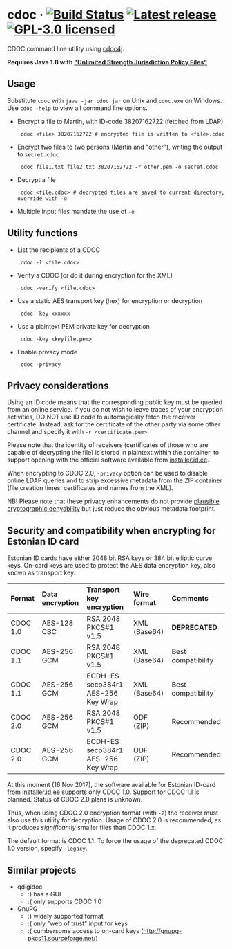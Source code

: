 # cdoc · [![Build Status](https://travis-ci.org/martinpaljak/cdoc.svg?branch=master)](https://travis-ci.org/martinpaljak/cdoc) [![Latest release](https://img.shields.io/github/release/martinpaljak/cdoc/all.svg)](https://github.com/martinpaljak/cdoc/releases) [![GPL-3.0 licensed](https://img.shields.io/badge/license-GPL-blue.svg)](https://github.com/martinpaljak/cdoc/blob/master/LICENSE)

CDOC command line utility using [cdoc4j](https://github.com/martinpaljak/cdoc4j).

**Requires Java 1.8 with ["Unlimited Strength Jurisdiction Policy Files"](https://github.com/martinpaljak/cdoc/wiki/UnlimitedCrypto)**

## Usage
Substitute `cdoc` with `java -jar cdoc.jar` on Unix and `cdoc.exe` on Windows. Use `cdoc -help` to view all command line options.

 * Encrypt a file to Martin, with ID-code 38207162722 (fetched from LDAP)
 
        cdoc <file> 38207162722 # encrypted file is written to <file>.cdoc

 * Encrypt two files to two persons (Martin and "other"), writing the output to `secret.cdoc`

        cdoc file1.txt file2.txt 38207162722 -r other.pem -o secret.cdoc
 
 * Decrypt a file

        cdoc <file.cdoc> # decrypted files are saved to current directory, override with -o

 * Multiple input files mandate the use of `-o`

## Utility functions
 * List the recipients of a CDOC
 
        cdoc -l <file.cdoc>
 
 * Verify a CDOC (or do it during encryption for the XML)
 
        cdoc -verify <file.cdoc>
        
 * Use a static AES transport key (hex) for encryption or decryption
 
        cdoc -key xxxxxx
        
 * Use a plaintext PEM private key for decryption
 
        cdoc -key <keyfile.pem>
        
 * Enable privacy mode
 
        cdoc -privacy
  
 
## Privacy considerations
Using an ID code means that the corresponding public key must be queried from an online service. If you do not wish to leave traces of your encryption activities, DO NOT use ID code to automagically fetch the receiver certificate. Instead, ask for the certificate of the other party via some other channel and specify it with `-r <certificate.pem>`

Please note that the identity of receivers (certificates of those who are capable of decrypting the file) is stored in plaintext within the container, to support opening with the official software available from [installer.id.ee](https://installer.id.ee).

When encrypting to CDOC 2.0, `-privacy` option can be used to disable online LDAP queries and to strip excessive metadata from the ZIP container (file creation times, certificates and names from the XML).

NB! Please note that these privacy enhancements do not provide [plausible cryptographic denyability](https://en.wikipedia.org/wiki/Plausible_deniability) but just reduce the obvious metadata footprint.

## Security and compatibility when encrypting for Estonian ID card
Estonian ID cards have either 2048 bit RSA keys or 384 bit elliptic curve keys. On-card keys are used to protect the AES data encryption key, also known as transport key.

| Format   | Data encryption | Transport key encryption               | Wire format   | Comments           |
|:---------|:----------------|:---------------------------------------|:--------------|:-------------------|
| CDOC 1.0 | AES-128 CBC     | RSA 2048 PKCS#1 v1.5                   | XML (Base64)  | **DEPRECATED**     |
| CDOC 1.1 | AES-256 GCM     | RSA 2048 PKCS#1 v1.5                   | XML (Base64)  | Best compatibility |
| CDOC 1.1 | AES-256 GCM     | ECDH-ES secp384r1 <br> AES-256 Key Wrap| XML (Base64)  | Best compatibility |
| CDOC 2.0 | AES-256 GCM     | RSA 2048 PKCS#1 v1.5                   | ODF (ZIP)     | Recommended        |
| CDOC 2.0 | AES-256 GCM     | ECDH-ES secp384r1 <br> AES-256 Key Wrap| ODF (ZIP)     | Recommended        |

At this moment (16 Nov 2017), the software available for Estonian ID-card from [installer.id.ee](https://installer.id.ee) supports only CDOC 1.0. Support for CDOC 1.1 is planned. Status of CDOC 2.0 plans is unknown.

Thus, when using CDOC 2.0 encryption format (with `-2`) the receiver must also use this utility for decryption. Usage of CDOC 2.0 is recommended, as it produces _significantly_ smaller files than CDOC 1.x.

The default format is CDOC 1.1. To force the usage of the deprecated CDOC 1.0 version, specify `-legacy`.

## Similar projects
 * qdigidoc
   * :) has a GUI  
   * :( only supports CDOC 1.0
 * GnuPG
   * :) widely supported format
   * :( only "web of trust" input for keys
   * :( cumbersome access to on-card keys (http://gnupg-pkcs11.sourceforge.net/)
